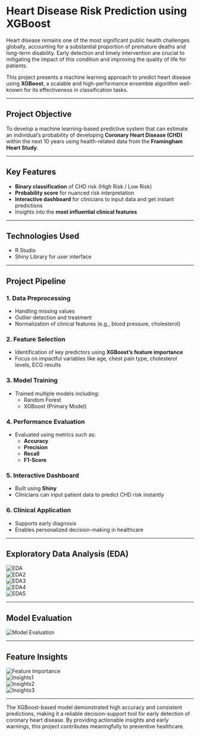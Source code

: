# Heart Disease Risk Prediction using XGBoost

Heart disease remains one of the most significant public health challenges globally, accounting for a substantial proportion of premature deaths and long-term disability. Early detection and timely intervention are crucial to mitigating the impact of this condition and improving the quality of life for patients.

This project presents a machine learning approach to predict heart disease using **XGBoost**, a scalable and high-performance ensemble algorithm well-known for its effectiveness in classification tasks.

---

##  Project Objective

To develop a machine learning-based predictive system that can estimate an individual’s probability of developing **Coronary Heart Disease (CHD)** within the next 10 years using health-related data from the **Framingham Heart Study**.

---

##  Key Features

- **Binary classification** of CHD risk (High Risk / Low Risk)
- **Probability score** for nuanced risk interpretation
- **Interactive dashboard** for clinicians to input data and get instant predictions
- Insights into the **most influential clinical features**

---

##  Technologies Used

- R Studio     
- Shiny Library for user interface
---

##  Project Pipeline

### 1. **Data Preprocessing**
- Handling missing values  
- Outlier detection and treatment  
- Normalization of clinical features (e.g., blood pressure, cholesterol)

### 2. **Feature Selection**
- Identification of key predictors using **XGBoost’s feature importance**
- Focus on impactful variables like age, chest pain type, cholesterol levels, ECG results

### 3. **Model Training**
- Trained multiple models including:  
  - Random Forest  
  - XGBoost (Primary Model)

### 4. **Performance Evaluation**
- Evaluated using metrics such as:  
  - **Accuracy**  
  - **Precision**  
  - **Recall**  
  - **F1-Score**

### 5. **Interactive Dashboard**
- Built using **Shiny**
- Clinicians can input patient data to predict CHD risk instantly

### 6. **Clinical Application**
- Supports early diagnosis  
- Enables personalized decision-making in healthcare

---

##  Exploratory Data Analysis (EDA)

![EDA](https://github.com/user-attachments/assets/9dffecb7-0214-4e6b-92ed-25a984c1999b)  
![EDA2](https://github.com/user-attachments/assets/386e1e2b-781e-4dc2-bcfa-2ff4e456e303)  
![EDA3](https://github.com/user-attachments/assets/a37e7df0-78ba-4d51-9b64-0a54960eb84a)  
![EDA4](https://github.com/user-attachments/assets/7767a399-fe4d-4370-97fa-20781be3bf3a)  
![EDA5](https://github.com/user-attachments/assets/23003e7a-1ca4-4523-b0b5-17ae71d2c100)

---

##  Model Evaluation

![Model Evaluation](https://github.com/user-attachments/assets/8571d9a3-a2d0-495a-bbbc-35b9c57b6cc8)

---

##  Feature Insights

![Feature Importance](https://github.com/user-attachments/assets/3a89fb4c-9d9c-497d-9e2e-02a2ddacf1f0)  
![Insights1](https://github.com/user-attachments/assets/72a1c0c7-0718-4484-a287-a89e69f4611c)  
![Insights2](https://github.com/user-attachments/assets/191e56be-a76f-45ab-b3af-6c22c97faf20)  
![Insights3](https://github.com/user-attachments/assets/3c2e27d4-7fb8-4b0f-b3c0-cef5ca4863bd)

---


The XGBoost-based model demonstrated high accuracy and consistent predictions, making it a reliable decision-support tool for early detection of coronary heart disease. By providing actionable insights and early warnings, this project contributes meaningfully to preventive healthcare.
